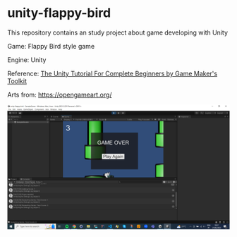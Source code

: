 # unity-flappy-bird

This repository contains an study project about game developing with Unity

Game: Flappy Bird style game

Engine: Unity

Reference: [The Unity Tutorial For Complete Beginners by Game Maker's Toolkit](https://www.youtube.com/watch?v=XtQMytORBmM&ab_channel=GameMaker%27sToolkit)

Arts from: https://opengameart.org/


![Under development](/Docs/Example.png)
